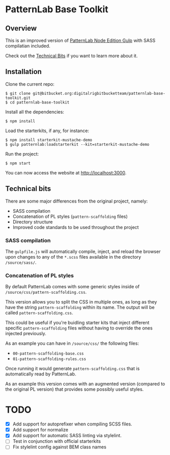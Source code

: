 # PatternLab Base Toolkit

## Overview

This is an improved version of [PatternLab Node Edition Gulp](https://github.com/pattern-lab/edition-node-gulp) with SASS compilatian included.

Check out the [Technical Bits](#technical-bits) if you want to learn more about it.

## Installation

Clone the current repo:

    $ git clone git@bitbucket.org:digitalrigbitbucketteam/patternlab-base-toolkit.git
    $ cd patternlab-base-toolkit

Install all the dependencies:

    $ npm install

Load the starterkits, if any, for instance:

    $ npm install starterkit-mustache-demo
    $ gulp patternlab:loadstarterkit --kit=starterkit-mustache-demo

Run the project:

    $ npm start

You can now access the website at <http://localhost:3000>.

## Technical bits

There are some major differences from the original project, namely:

- SASS compilation
- Concatenation of PL styles (`pattern-scaffolding` files)
- Directory structure
- Improved code standards to be used throughout the project

### SASS compilation

The `gulpfile.js` will automatically compile, inject, and reload the browser upon changes to any of the `*.scss` files available in the directory `/source/sass/`.

### Concatenation of PL styles

By default PatternLab comes with some generic styles inside of `/source/css/pattern-scaffolding.css`.

This version allows you to split the CSS in multiple ones, as long as they have the string `pattern-scaffolding` within its name. The output will be called `pattern-scaffolding.css`.

This could be useful if you're buidling starter kits that inject different specific `pattern-scaffolding` files without having to override the ones injected previously.

As an example you can have in `/source/css/` the following files:

- `00-pattern-scaffolding-base.css`
- `01-pattern-scaffolding-rules.css`

Once running it would generate `pattern-scaffolding.css` that is automatically read by PatternLab.

As an example this version comes with an augmented version (compared to the original PL version) that provides some possibly useful styles.

# TODO

- [x] Add support for autoprefixer when compiling SCSS files.
- [x] Add support for normalize
- [x] Add support for automatic SASS linting via stylelint.
- [ ] Test in conjunction with official starterkits
- [ ] Fix stylelint config against BEM class names
